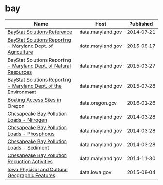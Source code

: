 # bay

Name | Host | Published
---- | ---- | ---------
[BayStat Solutions Reference](../datasets/ftr4-szsp.md) | data.maryland.gov | 2014&#x2011;07&#x2011;21
[BayStat Solutions Reporting - Maryland Dept. of Agriculture](../datasets/tsya-25ee.md) | data.maryland.gov | 2015&#x2011;08&#x2011;17
[BayStat Solutions Reporting - Maryland Dept. of Natural Resources](../datasets/4zqs-i2t2.md) | data.maryland.gov | 2015&#x2011;03&#x2011;27
[BayStat Solutions Reporting - Maryland Dept. of the Environment](../datasets/ab68-n7ja.md) | data.maryland.gov | 2015&#x2011;07&#x2011;28
[Boating Access Sites in Oregon](../datasets/spxe-q5vj.md) | data.oregon.gov | 2016&#x2011;01&#x2011;26
[Chesapeake Bay Pollution Loads - Nitrogen](../datasets/rsrj-4w3t.md) | data.maryland.gov | 2014&#x2011;03&#x2011;28
[Chesapeake Bay Pollution Loads - Phosphorus](../datasets/eumn-ip4q.md) | data.maryland.gov | 2014&#x2011;03&#x2011;28
[Chesapeake Bay Pollution Loads - Sediment](../datasets/x5pe-335m.md) | data.maryland.gov | 2014&#x2011;03&#x2011;28
[Chesapeake Bay Pollution Reduction Activities](../datasets/2rth-fybg.md) | data.maryland.gov | 2014&#x2011;11&#x2011;30
[Iowa Physical and Cultural Geographic Features](../datasets/uedc-2fk7.md) | data.iowa.gov | 2015&#x2011;08&#x2011;04

